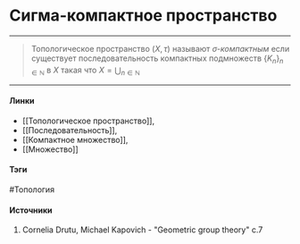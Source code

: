 # Сигма-компактное пространство
***
>Топологическое пространство $(X,\tau)$ называют *$\sigma$-компактным* если существует последовательность компактных подмножеств $\{K_{n}\}_{n\in\mathbb{N}}$ в $X$ такая что $X=\bigcup_{n\in\mathbb{N}}$
***
#### Линки
- [[Топологическое пространство]],
- [[Последовательность]],
- [[Компактное множество]],
- [[Множество]]
#### Тэги
 #Топология 
#### Источники
1. Cornelia Drutu, Michael Kapovich - "Geometric group theory" c.7